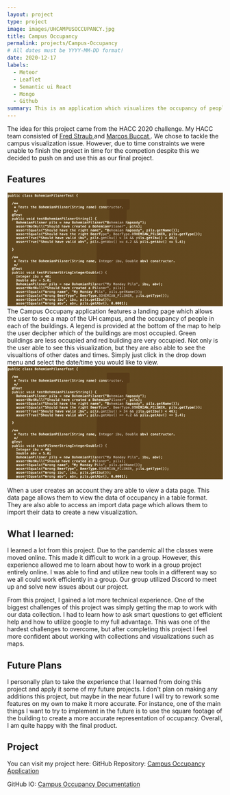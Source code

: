 ```yaml
---
layout: project
type: project
image: images/UHCAMPUSOCCUPANCY.jpg
title: Campus Occupancy
permalink: projects/Campus-Occupancy
# All dates must be YYYY-MM-DD format!
date: 2020-12-17
labels:
  - Meteor
  - Leaflet
  - Semantic ui React
  - Mongo
  - Github
summary: This is an application which visualizes the occupancy of people on the UH Campus. 
---
```


The idea for this project came from the HACC 2020 challenge. My HACC team consisted of <a href="https://fredstraub.github.io"> Fred Straub </a> and <a href="https://buccatm.github.io/"> Marcos Buccat </a>. We chose to tackle the campus visualization issue. However, due to time constraints we were unable to finish the project in time for the competion despite this we decided to push on and use this as our final project.


## Features
<img class="ui image" src="../images/ICS211Proj.png" alt="NONE">
The Campus Occupany application features a landing page which allows the user to see a map of the UH campus, and the occupancy of people in each of the buildings. A legend is provided at the bottom of the map to help the user decipher which of the buildings are most occupied. Green buildings are less occupied and red building are very occupied. Not only is the user able to see this visualization, but they are also able to see the visualtions of other dates and times. Simply just click in the drop down menu and select the date/time you would like to view. 

<img class="ui image" src="../images/ICS211Proj.png" alt="NONE">

When a user creates an account they are able to view a data page. This data page allows them to view the data of occupancy in a table format. They are also able to access an import data page which allows them to import their data to create a new visualization. 

## What I learned:

I learned a lot from this project. Due to the pandemic all the classes were moved online. This made it difficult to work in a group. However, this experience allowed me to learn about how to work in a group project entirely online. I was able to find and utilize new tools in a different way so we all could work efficiently in a group. Our group utilized Discord to meet up and solve new issues about our project. 

From this project, I gained a lot more technical experience. One of the biggest challenges of this project was simply getting the map to work with our data collection. I had to learn how to ask smart questions to get efficient help and how to utilize google to my full advantage. This was one of the hardest challenges to overcome, but after completing this project I feel more confident about working with collections and visualizations such as maps. 

## Future Plans 

I personally plan to take the experience that I learned from doing this project and apply it some of my future projects. I don't plan on making any additions this project, but maybe in the near future I will try to rework some features on my own to make it more accurate. For instance, one of the main things I want to try to implement in the future is to use the square footage of the building to create a more accurate representation of occupancy. Overall, I am quite happy with the final product.  

## Project

You can visit my project here: 
GitHub Repository: <a href="https://github.com/campus-occupancy/campus-occupancy"></i>Campus Occupancy Application</a>

GitHub IO: <a href="https://campus-occupancy.github.io/"></i>Campus Occupancy Documentation</a>



